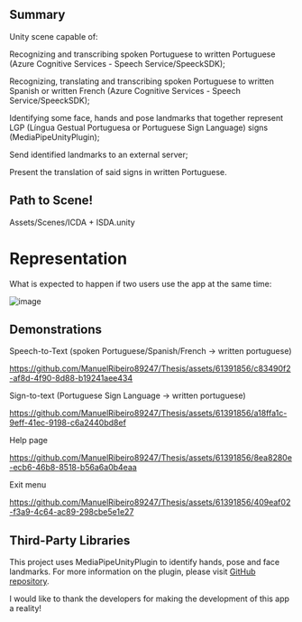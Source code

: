 ## Summary

Unity scene capable of:

Recognizing and transcribing spoken Portuguese to written Portuguese (Azure Cognitive Services - Speech Service/SpeeckSDK);

Recognizing, translating and transcribing spoken Portuguese to written Spanish or written French (Azure Cognitive Services - Speech Service/SpeeckSDK);

Identifying some face, hands and pose landmarks that together represent LGP (Língua Gestual Portuguesa or Portuguese Sign Language) signs (MediaPipeUnityPlugin);

Send identified landmarks to an external server;

Present the translation of said signs in written Portuguese.

## Path to Scene!

Assets/Scenes/ICDA + ISDA.unity

# Representation

What is expected to happen if two users use the app at the same time:

![image](https://github.com/ManuelRibeiro89247/Thesis/assets/61391856/a9487297-84f4-4381-8ddb-7d7ddcf4659c)

## Demonstrations

Speech-to-Text (spoken Portuguese/Spanish/French -> written portuguese)

https://github.com/ManuelRibeiro89247/Thesis/assets/61391856/c83490f2-af8d-4f90-8d88-b19241aee434


Sign-to-text (Portuguese Sign Language -> written portuguese)

https://github.com/ManuelRibeiro89247/Thesis/assets/61391856/a18ffa1c-9eff-41ec-9198-c6a2440bd8ef


Help page

https://github.com/ManuelRibeiro89247/Thesis/assets/61391856/8ea8280e-ecb6-46b8-8518-b56a6a0b4eaa


Exit menu

https://github.com/ManuelRibeiro89247/Thesis/assets/61391856/409eaf02-f3a9-4c64-ac89-298cbe5e1e27



## Third-Party Libraries

This project uses MediaPipeUnityPlugin to identify hands, pose and face landmarks. For more information on the plugin, please visit [GitHub repository](https://github.com/homuler/MediaPipeUnityPlugin).

I would like to thank the developers for making the development of this app a reality!
